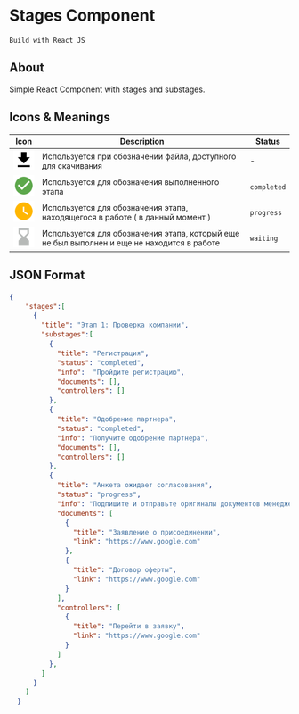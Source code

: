 # Stages Component
    Build with React JS 
## About 

Simple React Component with stages and substages. 


## Icons & Meanings 

| Icon | Description | Status |
| --- | --- | --- |
| ![download](https://github.com/sigarachi/stagescomponent/blob/master/public/resources/icons/download.svg) | Используется при обозначении файла, доступного для скачивания | - |
| ![check](https://github.com/sigarachi/stagescomponent/blob/master/public/resources/icons/check.svg) | Используется для обозначения выполненного этапа | `completed` |
| ![in_progress](https://github.com/sigarachi/stagescomponent/blob/master/public/resources/icons/in_progress_filled.svg) | Используется для обозначения этапа, находящегося в работе ( в данный момент ) | `progress` |
| ![wait](https://github.com/sigarachi/stagescomponent/blob/master/public/resources/icons/wait.svg) | Используется для обозначения этапа, который еще не был выполнен и еще не находится в работе | `waiting` | 


## JSON Format

```json
{
    "stages":[
      {
        "title": "Этап 1: Проверка компании",
        "substages":[
          {
            "title": "Регистрация",
            "status": "completed",
            "info":  "Пройдите регистрацию",
            "documents": [],
            "controllers": []
          },
          {
            "title": "Одобрение партнера",
            "status": "completed",
            "info": "Получите одобрение партнера",
            "documents": [],
            "controllers": []
          },
          {
            "title": "Анкета ожидает согласования",
            "status": "progress",
            "info": "Подпишите и отправьте оригиналы документов менеджеру",
            "documents": [
              {
                "title": "Заявление о присоединении",
                "link": "https://www.google.com"
              }, 
              {
                "title": "Договор оферты",
                "link": "https://www.google.com"
              }
            ],
            "controllers": [
              {
                "title": "Перейти в заявку",
                "link": "https://www.google.com"
              }
            ]
          },
        ]
      }
    ]
  }
```
